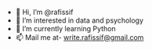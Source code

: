 - 👋 Hi, I’m @rafissif
- 👀 I’m interested in data and psychology
- 🌱 I’m currently learning Python 
- 📫 Mail me at- write.rafissif@gmail.com

<!---
rafissif/rafissif is a ✨ special ✨ repository because its `README.md` (this file) appears on your GitHub profile.
You can click the Preview link to take a look at your changes.
--->
